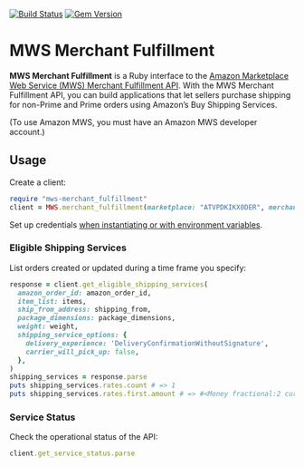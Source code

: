 [![Build Status](https://travis-ci.org/Flowspace-Team/mws-merchant_fulfillment.svg?branch=master)](https://travis-ci.org/Flowspace-Team/mws-merchant_fulfillment)
[![Gem Version](https://badge.fury.io/rb/mws-merchant_fulfillment.svg)](https://badge.fury.io/rb/mws-merchant_fulfillment)

# MWS Merchant Fulfillment

**MWS Merchant Fulfillment** is a Ruby interface to the [Amazon Marketplace Web Service (MWS) Merchant Fulfillment API](http://docs.developer.amazonservices.com/en_US/merch_fulfill/index.html). With the MWS Merchant Fulfillment API, you can build applications that let sellers purchase shipping for non-Prime and Prime orders using Amazon’s Buy Shipping Services.

(To use Amazon MWS, you must have an Amazon MWS developer account.)

## Usage

Create a client:

```ruby
require "mws-merchant_fulfillment"
client = MWS.merchant_fulfillment(marketplace: "ATVPDKIKX0DER", merchant_id: "123")
```

Set up credentials [when instantiating or with environment variables](https://github.com/hakanensari/peddler#usage).

### Eligible Shipping Services

List orders created or updated during a time frame you specify:

```ruby
response = client.get_eligible_shipping_services(
  amazon_order_id: amazon_order_id,
  item_list: items,
  ship_from_address: shipping_from,
  package_dimensions: package_dimensions,
  weight: weight,
  shipping_service_options: {
    delivery_experience: 'DeliveryConfirmationWithoutSignature',
    carrier_will_pick_up: false,
  },
)
shipping_services = response.parse
puts shipping_services.rates.count # => 1
puts shipping_services.rates.first.amount # => #<Money fractional:2 currency:USD>
```

### Service Status

Check the operational status of the API:

```ruby
client.get_service_status.parse
```
